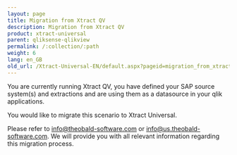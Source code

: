 ```yaml
---
layout: page
title: Migration from Xtract QV
description: Migration from Xtract QV
product: xtract-universal
parent: qliksense-qlikview
permalink: /:collection/:path
weight: 6
lang: en_GB
old_url: /Xtract-Universal-EN/default.aspx?pageid=migration_from_xtract_qv
---
```


You are currently running Xtract QV, you have defined your SAP source system(s) and extractions and are using them as a datasource in your qlik applications.

You would like to migrate this scenario to Xtract Universal.

Please refer to [info@theobald-software.com](mailto:info@theobald-software.com) or [info@us.theobald-software.com](mailto:info@us.theobald-software.com).
We will provide you with all relevant information regarding this migration process.

